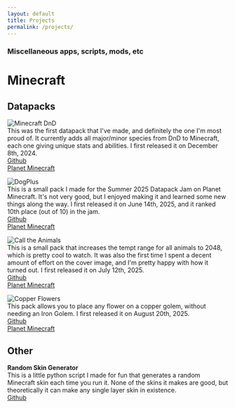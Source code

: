 ```yaml
---
layout: default
title: Projects
permalink: /projects/
---
```


### Miscellaneous apps, scripts, mods, etc

# Minecraft
## Datapacks
![Minecraft DnD](/assets/projects/minecraft-dnd.png)  
This was the first datapack that I've made, and definitely the one I'm most proud of. It currently adds all major/minor species from DnD to Minecraft, each one giving unique stats and abilities. I first released it on December 8th, 2024.  
[Github](https://github.com/kraggle09/dnd-datapack)  
[Planet Minecraft](https://www.planetminecraft.com/data-pack/minecraft-dnd-6481428/)  

![DogPlus](/assets/projects/dogplus.png)  
This is a small pack I made for the Summer 2025 Datapack Jam on Planet Minecraft. It's not very good, but I enjoyed making it and learned some new things along the way. I first released it on June 14th, 2025, and it ranked 10th place (out of 10) in the jam.  
[Github](https://github.com/kraggle09/dogplus)  
[Planet Minecraft](https://www.planetminecraft.com/data-pack/dogplus)  

![Call the Animals](/assets/projects/call-the-animals.png)  
This is a small pack that increases the tempt range for all animals to 2048, which is pretty cool to watch. It was also the first time I spent a decent amount of effort on the cover image, and I'm pretty happy with how it turned out. I first released it on July 12th, 2025.  
[Github](https://github.com/kraggle09/call-the-animals)  
[Planet Minecraft](https://www.planetminecraft.com/data-pack/call-the-animals/)  

![Copper Flowers](/assets/projects/copper-flowers.png)  
This pack allows you to place any flower on a copper golem, without needing an Iron Golem. I first released it on August 20th, 2025.  
[Github](https://github.com/kraggle09/copper-flowers)  
[Planet Minecraft](https://www.planetminecraft.com/data-pack/copper-flowers/)  

## Other
**Random Skin Generator**  
This is a little python script I made for fun that generates a random Minecraft skin each time you run it. None of the skins it makes are good, but theoretically it can make any single layer skin in existence.  
[Github](https://github.com/kraggle09/random-skin-generator)  